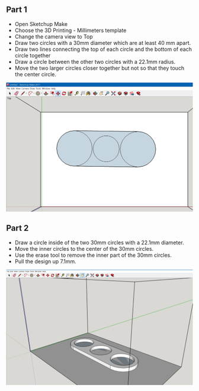 Part 1
------

 - Open Sketchup Make
 - Choose the 3D Printing - Millimeters template
 - Change the camera view to Top 
 - Draw two circles with a 30mm diameter  which are at least 40 mm apart.
 - Draw two lines connecting the top of each circle and the bottom of
   each circle together
 - Draw a circle between the other two circles with a 22.1mm radius.
 - Move the two larger circles closer together but not so that they
   touch the center circle.

![enter image description here](https://github.com/fusecodecamp2017/IntroductionTo3DPrinting/blob/master/Sketchup%20Straight%20Spinner%20-%20Part%201.jpg)

Part 2
------

 - Draw a circle inside of the two 30mm circles with a 22.1mm diameter.
 - Move the inner circles to the center of the 30mm circles.
 - Use the erase tool to remove the inner part of the 30mm circles.
 - Pull the design up 7.1mm.

![enter image description here](https://github.com/fusecodecamp2017/IntroductionTo3DPrinting/blob/master/Sketchup%20Straight%20Spinner%20-%20Part%202.jpg)
 